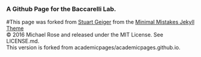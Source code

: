 ### A Github Page for the Baccarelli Lab. 

#This page was forked from [Stuart Geiger](https://github.com/staeiou) from the [Minimal Mistakes Jekyll Theme](https://mmistakes.github.io/minimal-mistakes/)<br>
© 2016 Michael Rose and released under the MIT License. See LICENSE.md. <br> This version is forked from academicpages/academicpages.github.io.

